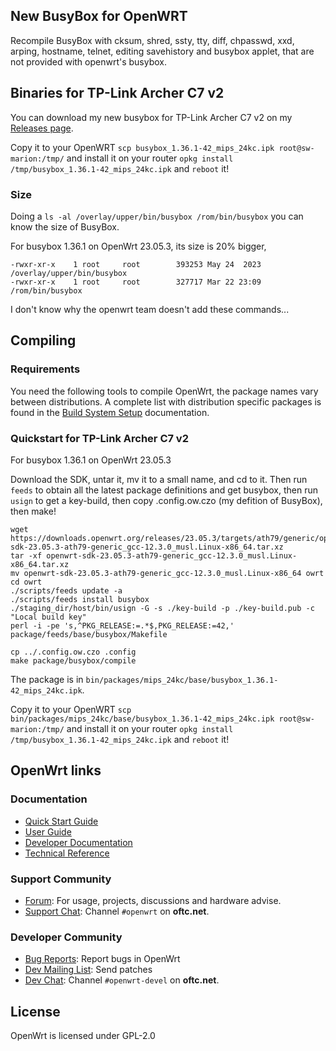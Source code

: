 <!--
Filename: README.md
Author: Olivier Sirol <czo@free.fr>
License: GPL-2.0 (http://www.gnu.org/copyleft)
File Created: nov. 2018
Last Modified: Saturday 18 May 2024, 16:55
Edit Time: 2:28:53
-->

## New BusyBox for OpenWRT

Recompile BusyBox with
 cksum,
 shred,
 ssty,
 tty,
 diff,
 chpasswd,
 xxd,
 arping,
 hostname,
 telnet,
 editing savehistory
 and busybox applet, that are not provided with openwrt's busybox.

## Binaries for TP-Link Archer C7 v2

You can download my new busybox for TP-Link Archer C7 v2 on my [Releases page](https://github.com/czodroid/openwrt-busybox-czo/releases).

Copy it to your OpenWRT
 `scp busybox_1.36.1-42_mips_24kc.ipk root@sw-marion:/tmp/`
and install it on your router
 `opkg install /tmp/busybox_1.36.1-42_mips_24kc.ipk`
and `reboot` it!

### Size

Doing a `ls -al /overlay/upper/bin/busybox /rom/bin/busybox` you can know the size of BusyBox.

For busybox 1.36.1 on OpenWrt 23.05.3, its size is 20% bigger,

```
-rwxr-xr-x    1 root     root        393253 May 24  2023 /overlay/upper/bin/busybox
-rwxr-xr-x    1 root     root        327717 Mar 22 23:09 /rom/bin/busybox
```

I don't know why the openwrt team doesn't add these commands...

## Compiling

### Requirements

You need the following tools to compile OpenWrt, the package names vary between
distributions. A complete list with distribution specific packages is found in
the [Build System Setup](https://openwrt.org/docs/guide-developer/build-system/install-buildsystem)
documentation.


### Quickstart for TP-Link Archer C7 v2

For busybox 1.36.1 on OpenWrt 23.05.3

Download the SDK, untar it, mv it to a small name, and cd to it. Then run `feeds` to obtain all the latest package definitions and get busybox, then run `usign` to get a key-build, then copy .config.ow.czo (my defition of BusyBox), then make!

```
wget https://downloads.openwrt.org/releases/23.05.3/targets/ath79/generic/openwrt-sdk-23.05.3-ath79-generic_gcc-12.3.0_musl.Linux-x86_64.tar.xz
tar -xf openwrt-sdk-23.05.3-ath79-generic_gcc-12.3.0_musl.Linux-x86_64.tar.xz
mv openwrt-sdk-23.05.3-ath79-generic_gcc-12.3.0_musl.Linux-x86_64 owrt
cd owrt
./scripts/feeds update -a
./scripts/feeds install busybox
./staging_dir/host/bin/usign -G -s ./key-build -p ./key-build.pub -c "Local build key"
perl -i -pe 's,^PKG_RELEASE:=.*$,PKG_RELEASE:=42,' package/feeds/base/busybox/Makefile

cp ../.config.ow.czo .config
make package/busybox/compile
```

The package is in `bin/packages/mips_24kc/base/busybox_1.36.1-42_mips_24kc.ipk`.

Copy it to your OpenWRT
 `scp bin/packages/mips_24kc/base/busybox_1.36.1-42_mips_24kc.ipk root@sw-marion:/tmp/`
and install it on your router
 `opkg install /tmp/busybox_1.36.1-42_mips_24kc.ipk`
and `reboot` it!

## OpenWrt links

### Documentation

* [Quick Start Guide](https://openwrt.org/docs/guide-quick-start/start)
* [User Guide](https://openwrt.org/docs/guide-user/start)
* [Developer Documentation](https://openwrt.org/docs/guide-developer/start)
* [Technical Reference](https://openwrt.org/docs/techref/start)

### Support Community

* [Forum](https://forum.openwrt.org): For usage, projects, discussions and hardware advise.
* [Support Chat](https://webchat.oftc.net/#openwrt): Channel `#openwrt` on **oftc.net**.

### Developer Community

* [Bug Reports](https://bugs.openwrt.org): Report bugs in OpenWrt
* [Dev Mailing List](https://lists.openwrt.org/mailman/listinfo/openwrt-devel): Send patches
* [Dev Chat](https://webchat.oftc.net/#openwrt-devel): Channel `#openwrt-devel` on **oftc.net**.

## License

OpenWrt is licensed under GPL-2.0


